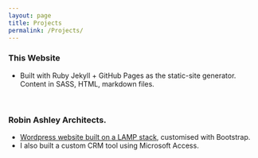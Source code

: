 ```yaml
---
layout: page
title: Projects
permalink: /Projects/
---
```


### This Website
- Built with Ruby Jekyll + GitHub Pages as the static-site generator. Content in SASS, HTML, markdown files.

<br>

### Robin Ashley Architects.
- [Wordpress website built on a LAMP stack,](http://raarchitects.co.uk/) customised with Bootstrap.
- I also built a custom CRM tool using Microsoft Access. 